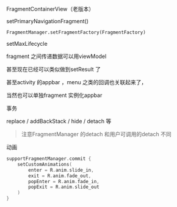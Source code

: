 FragmentContainerView（老版本）   

setPrimaryNavigationFragment()   

`FragmentManager.setFragmentFactory(FragmentFactory)`

setMaxLifecycle      



fragment 之间传递数据可以用viewModel  

甚至现在已经可以类似做到setResult 了  



甚至activity 的appbar ，menu 之类的回调也关联起来了，

当然也可以单独fragment 实例化appbar   



事务   

replace / addBackStack / hide / detach  等  

> 注意FragmentManager 的detach 和用户可调用的detach 不同  



动画  

```kotlin
supportFragmentManager.commit {
    setCustomAnimations(
        enter = R.anim.slide_in,
        exit = R.anim.fade_out,
        popEnter = R.anim.fade_in,
        popExit = R.anim.slide_out
    )
}
```



